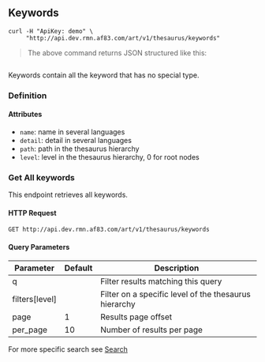 ## Keywords

```shell
curl -H "ApiKey: demo" \
     "http://api.dev.rmn.af83.com/art/v1/thesaurus/keywords"
```

> The above command returns JSON structured like this:

<pre class="live_requests" data-path="/art/v1/thesaurus/keywords">
</pre>

Keywords contain all the keyword that has no special type.

### Definition

#### Attributes

* `name`: name in several languages
* `detail`: detail in several languages
* `path`: path in the thesaurus hierarchy
* `level`: level in the thesaurus hierarchy, 0 for root nodes

### Get All keywords

This endpoint retrieves all keywords.

#### HTTP Request

`GET http://api.dev.rmn.af83.com/art/v1/thesaurus/keywords`

#### Query Parameters

Parameter              | Default  | Description
---------              | -------  | -----------
q                      |          | Filter results matching this query
filters[level]         |          | Filter on a specific level of the thesaurus hierarchy
page                   | 1        | Results page offset
per_page               | 10       | Number of results per page

For more specific search see [Search](/?shell#search)
